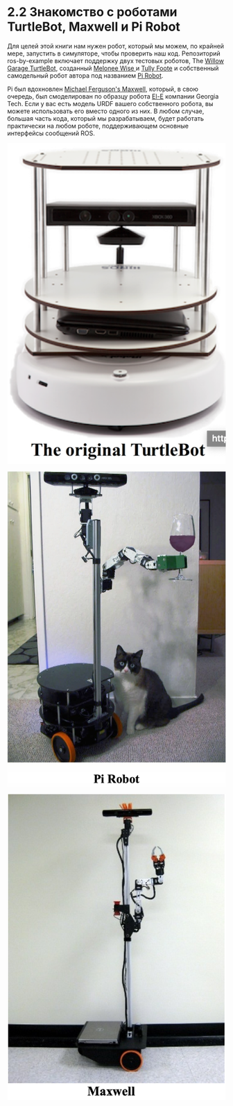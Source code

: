 # 2.2 Знакомство с роботами TurtleBot, Maxwell и Pi Robot



Для целей этой книги нам нужен робот, который мы можем, по крайней мере, запустить в симуляторе, чтобы проверить наш код. Репозиторий ros-by-example включает поддержку двух тестовых роботов, The [Willow Garage TurtleBot](http://wiki.ros.org/action/show/Robots/TurtleBot?action=show&redirect=TurtleBot), созданный [Melonee Wise ](http://www.meloneewise.com/?page_id=31)и [Tully Foote](http://www.osrfoundation.org/team/tully-foote/) и собственный самодельный робот автора под названием [Pi Robot](http://www.pirobot.org/). 

Pi был вдохновлен [Michael Ferguson's Maxwell](http://www.showusyoursensors.com/), который, в свою очередь, был смоделирован по образцу робота [El-E](http://www.ros.org/news/2010/03/robots-using-ros-georgia-techs-assistive-robots.html) компании Georgia Tech. Если у вас есть модель URDF вашего собственного робота, вы можете использовать его вместо одного из них. В любом случае, большая часть кода, который мы разрабатываем, будет работать практически на любом роботе, поддерживающем основные интерфейсы сообщений ROS.

![](.gitbook/assets/snimok-ekrana-2020-05-29-v-21.27.59.png)

![](.gitbook/assets/snimok-ekrana-2020-05-29-v-21.29.59.png)

![](.gitbook/assets/snimok-ekrana-2020-05-29-v-21.29.44.png)


